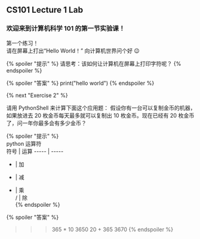 ## CS101 Lecture 1 Lab

### 欢迎来到计算机科学 101 的第一节实验课！

第一个练习！  
请在屏幕上打出“Hello World！” 向计算机世界问个好 :wink:

{% spoiler "提示" %}
请思考：该如何让计算机在屏幕上打印字符呢？
{% endspoiler %}

{% spoiler "答案" %}
print("hello world")
{% endspoiler %}

{% next "Exercise 2" %}

请用 PythonShell 来计算下面这个应用题：
假设你有一台可以复制金币的机器，如果放进去 20 枚金币每天最多就可以复制出 10 枚金币。现在已经有 20 枚金币了，问一年你最多会有多少金币？

{% spoiler "提示" %}  
python 运算符  
符号 | 运算
----- | -----
+ | 加  
- | 减  
* | 乘  
/ | 除  
{% endspoiler %}

{% spoiler "答案" %}
>>> 365 * 10
3650
>>> 20 + 365
3670
{% endspoiler %}